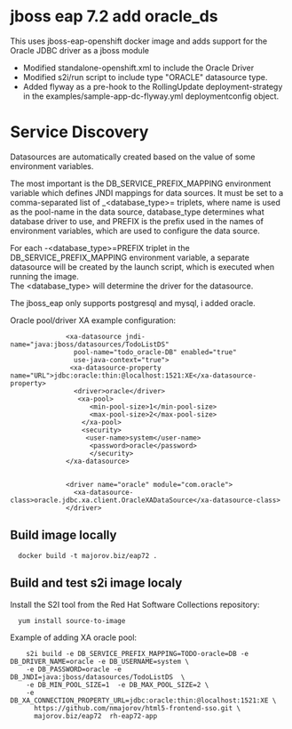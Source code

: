 # jboss eap 7.2 add oracle_ds

This uses jboss-eap-openshift docker image and adds support for the Oracle JDBC driver as a jboss module


- Modified standalone-openshift.xml to include the Oracle Driver
- Modified s2i/run script to include type "ORACLE" datasource type.
- Added flyway as a pre-hook to the RollingUpdate deployment-strategy in the examples/sample-app-dc-flyway.yml deploymentconfig object.


# Service Discovery

Datasources are automatically created based on the value of some environment variables.

The most important is the DB_SERVICE_PREFIX_MAPPING environment variable which defines JNDI mappings for data sources. It must be set to a comma-separated list of <name>_<database_type>=<PREFIX> triplets, where name is used as the pool-name in the data source, database_type determines what database driver to use, and PREFIX is the prefix used in the names of environment variables, which are used to configure the data source.

For each <name>-<database_type>=PREFIX triplet in the DB_SERVICE_PREFIX_MAPPING environment variable, a separate datasource will be created by the launch script, which is executed when running the image.  
The <database_type> will determine the driver for the datasource.

The jboss_eap only supports postgresql and mysql, i added oracle.

Oracle pool/driver XA example  configuration:



                  <xa-datasource jndi-name="java:jboss/datasources/TodoListDS"
                    pool-name="todo_oracle-DB" enabled="true"
                    use-java-context="true">
                   <xa-datasource-property name="URL">jdbc:oracle:thin:@localhost:1521:XE</xa-datasource-property>
                    <driver>oracle</driver>
                     <xa-pool>
                        <min-pool-size>1</min-pool-size>
                        <max-pool-size>2</max-pool-size>
                      </xa-pool>
                      <security>
                       <user-name>system</user-name>
                        <password>oracle</password>
                        </security>
                  </xa-datasource>


                  <driver name="oracle" module="com.oracle">
                    <xa-datasource-class>oracle.jdbc.xa.client.OracleXADataSource</xa-datasource-class>
                  </driver>  

## Build image locally


      docker build -t majorov.biz/eap72 .


## Build and test s2i  image localy

Install the S2I tool from the Red Hat Software Collections repository:

      yum install source-to-image

Example of adding  XA oracle pool:



        s2i build -e DB_SERVICE_PREFIX_MAPPING=TODO-oracle=DB -e DB_DRIVER_NAME=oracle -e DB_USERNAME=system \
        -e DB_PASSWORD=oracle -e  DB_JNDI=java:jboss/datasources/TodoListDS  \
        -e DB_MIN_POOL_SIZE=1  -e DB_MAX_POOL_SIZE=2 \
        -e  DB_XA_CONNECTION_PROPERTY_URL=jdbc:oracle:thin:@localhost:1521:XE \
          https://github.com/nmajorov/html5-frontend-sso.git \
          majorov.biz/eap72  rh-eap72-app
